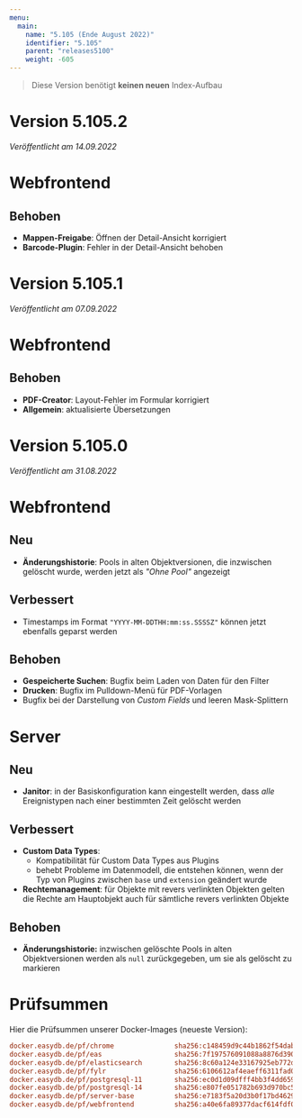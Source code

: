 ```yaml
---
menu:
  main:
    name: "5.105 (Ende August 2022)"
    identifier: "5.105"
    parent: "releases5100"
    weight: -605
---
```


> Diese Version benötigt **keinen neuen** Index-Aufbau

# Version 5.105.2

*Veröffentlicht am 14.09.2022*

# Webfrontend

## Behoben

* **Mappen-Freigabe**: Öffnen der Detail-Ansicht korrigiert
* **Barcode-Plugin**: Fehler in der Detail-Ansicht behoben

# Version 5.105.1

*Veröffentlicht am 07.09.2022*

# Webfrontend

## Behoben

* **PDF-Creator**: Layout-Fehler im Formular korrigiert
* **Allgemein**: aktualisierte Übersetzungen

# Version 5.105.0

*Veröffentlicht am 31.08.2022*

# Webfrontend

## Neu

* **Änderungshistorie**: Pools in alten Objektversionen, die inzwischen gelöscht wurde, werden jetzt als *"Ohne Pool"* angezeigt

## Verbessert

* Timestamps im Format `"YYYY-MM-DDTHH:mm:ss.SSSSZ"` können jetzt ebenfalls geparst werden

## Behoben

* **Gespeicherte Suchen**: Bugfix beim Laden von Daten für den Filter
* **Drucken**: Bugfix im Pulldown-Menü für PDF-Vorlagen
* Bugfix bei der Darstellung von *Custom Fields* und leeren Mask-Splittern

# Server

## Neu

* **Janitor**: in der Basiskonfiguration kann eingestellt werden, dass *alle* Ereignistypen nach einer bestimmten Zeit gelöscht werden

## Verbessert

* **Custom Data Types**:
  * Kompatibilität für Custom Data Types aus Plugins
  * behebt Probleme im Datenmodell, die entstehen können, wenn der Typ von Plugins zwischen `base` und `extension` geändert wurde
* **Rechtemanagement**: für Objekte mit revers verlinkten Objekten gelten die Rechte am Hauptobjekt auch für sämtliche revers verlinkten Objekte

## Behoben

* **Änderungshistorie:** inzwischen gelöschte Pools in alten Objektversionen werden als `null` zurückgegeben, um sie als gelöscht zu markieren


# Prüfsummen

Hier die Prüfsummen unserer Docker-Images (neueste Version):

```ini
docker.easydb.de/pf/chrome               sha256:c148459d9c44b1862f54dabe6d5c9548e3a22871640be42558b5a3bf5696c162
docker.easydb.de/pf/eas                  sha256:7f197576091088a8876d39021b97a05e175c8d6908c5faa233045de2a37fe81f
docker.easydb.de/pf/elasticsearch        sha256:8c60a124e33167925eb772d277df818786af7a2a6479ae4c0e35cce45a1fa6a0
docker.easydb.de/pf/fylr                 sha256:6106612af4eaeff6311fad03708e61745a52e21aaccc9ea557ea8d49601bb774
docker.easydb.de/pf/postgresql-11        sha256:ec0d1d09dfff4bb3f4dd659e8ef7b8e4c66d72f6414283a9b824cc8bbfcc2458
docker.easydb.de/pf/postgresql-14        sha256:e807fe051782b693d970bc5938a78a896a6d042efc82e0ba08af6a9ce3f4d719
docker.easydb.de/pf/server-base          sha256:e7183f5a20d3b0f17bd462902544f224cbe89c4f165e6b6f661e5832c6df5d61
docker.easydb.de/pf/webfrontend          sha256:a40e6fa89377dacf614fdf0ac26767f58b40e32c715ba487f38a80bd21dcf109
```
